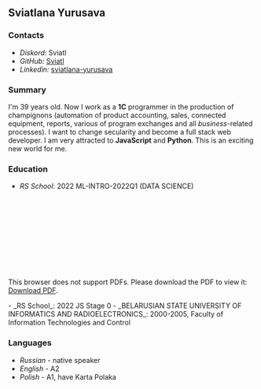 ## Sviatlana Yurusava

### Contacts
- _Diskord_: Sviatl
- _GitHub:_ [Sviatl](https://github.com/Sviatl)
- _Linkedin:_ [sviatlana-yurusava](https://www.linkedin.com/in/sviatlana-yurusava-30466bb0/)

### Summary

I'm 39 years old. Now I work as a __1C__ programmer in the production of champignons (automation of product accounting, sales, connected equipment, reports, various of program exchanges and all _business_-related processes). I want to change secularity and become a full stack web developer. I am very attracted to __JavaScript__ and __Python__. This is an exciting new world for me.

### Education
- _RS School_: 2022 ML-INTRO-2022Q1 (DATA SCIENCE) 
<object data="https://app.rs.school/certificate/osqhcl1j" type="application/pdf" width="700px">
    <embed src="http://yoursite.com/the.pdf">
        <p>This browser does not support PDFs. Please download the PDF to view it: <a href="http://yoursite.com/the.pdf">Download PDF</a>.</p>
    </embed>
</object>
- _RS School_: 2022 JS Stage 0
- _BELARUSIAN STATE UNIVERSITY OF INFORMATICS AND RADIOELECTRONICS_: 2000-2005, Faculty of Information Technologies and Control

### Languages
- _Russian_ - native speaker
- _English_ - A2
- _Polish_ - A1, have Karta Polaka

